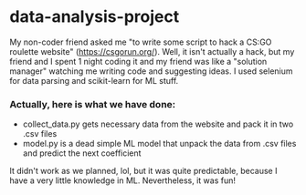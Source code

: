 # data-analysis-project

My non-coder friend asked me "to write some script to hack a CS:GO roulette website" (https://csgorun.org/). Well, it isn't actually a hack, but my friend and I spent 1 night coding it and my friend was like a "solution manager" watching me writing code and suggesting ideas.
I used selenium for data parsing and scikit-learn for ML stuff.
### Actually, here is what we have done:
- collect_data.py gets necessary data from the website and pack it in two .csv files
- model.py is a dead simple ML model that unpack the data from .csv files and predict the next coefficient

It didn't work as we planned, lol, but it was quite predictable, because I have a very little knowledge in ML. Nevertheless, it was fun!

